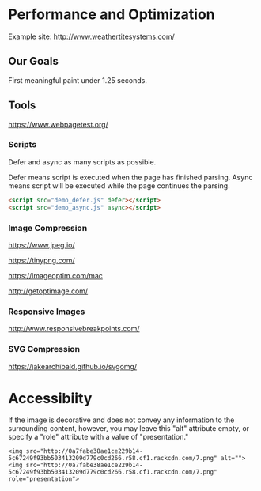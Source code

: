 # Performance and Optimization 

Example site: http://www.weathertitesystems.com/

## Our Goals 

First meaningful paint under 1.25 seconds. 

## Tools 

https://www.webpagetest.org/

### Scripts 
Defer and async as many scripts as possible. 

Defer means script is executed when the page has finished parsing.
Async means script will be executed while the page continues the parsing.


```html
<script src="demo_defer.js" defer></script>
<script src="demo_async.js" async></script>
```

### Image Compression 
https://www.jpeg.io/

https://tinypng.com/

https://imageoptim.com/mac

http://getoptimage.com/



### Responsive Images
http://www.responsivebreakpoints.com/

### SVG Compression
https://jakearchibald.github.io/svgomg/


# Accessibiity 

If the image is decorative and does not convey any information to the surrounding content, however, you may leave this "alt" attribute empty, or specify a "role" attribute with a value of "presentation."

```
<img src="http://0a7fabe38ae1ce229b14-5c67249f93bb503413209d779c0cd266.r58.cf1.rackcdn.com/7.png" alt="">
<img src="http://0a7fabe38ae1ce229b14-5c67249f93bb503413209d779c0cd266.r58.cf1.rackcdn.com/7.png" role="presentation">
```

